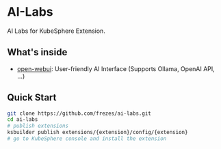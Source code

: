 # AI-Labs

AI Labs for KubeSphere Extension.

## What's inside

- [open-webui](./extensions/open-webui/README.md): User-friendly AI Interface (Supports Ollama, OpenAI API, ...)

## Quick Start

```sh
git clone https://github.com/frezes/ai-labs.git
cd ai-labs
# publish extensions
ksbuilder publish extensions/{extension}/config/{extension}
# go to KubeSphere console and install the extension
```

